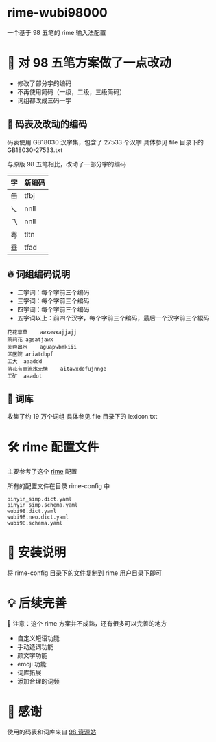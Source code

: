 # rime-wubi98000

一个基于 98 五笔的 rime 输入法配置

# 📖 对 98 五笔方案做了一点改动

- 修改了部分字的编码
- 不再使用简码（一级，二级，三级简码）
- 词组都改成三码一字

## 🌟 码表及改动的编码

码表使用 GB18030 汉字集，包含了 27533 个汉字
具体参见 file 目录下的 GB18030-27533.txt

与原版 98 五笔相比，改动了一部分字的编码

| 字 | 新编码 |
| --- | --- |
| 缶 | tfbj |
| 乀 | nnll |
| 乁 | nnll |
| 粵 | tltn |
| 垂 | tfad |

## 🔥 词组编码说明

- 二字词：每个字前三个编码
- 三字词：每个字前三个编码
- 四字词：每个字前三个编码
- 五字词以上：前四个汉字，每个字前三个编码，最后一个汉字前三个綟码

```
花花草草	awxawxajjajj
茉莉花	agsatjawx
芙蓉出水	aguapwbmkiii
区医院	ariatdbpf
工大	aaaddd
落花有意流水无情	aitawxdefujnnge
工矿	aaadot
```

## 📑 词库

收集了约 19 万个词组
具体参见 file 目录下的 lexicon.txt


# 🛠️ rime 配置文件

主要参考了这个 [rime](https://github.com/arzyu/rime-wubi98) 配置

所有的配置文件在目录 rime-config 中

```
pinyin_simp.dict.yaml
pinyin_simp.schema.yaml
wubi98.dict.yaml
wubi98.neo.dict.yaml
wubi98.schema.yaml
```

# 🚀 安装说明

将 rime-config 目录下的文件复制到 rime 用户目录下即可

# 💡 后续完善

💢 注意：这个 rime 方案并不成熟，还有很多可以完善的地方

- 自定义短语功能
- 手动造词功能
- 颜文字功能
- emoji 功能
- 词库拓展
- 添加合理的词频

# 🙏 感谢

使用的码表和词库来自 [98 资源站](http://98wb.ysepan.com/)
